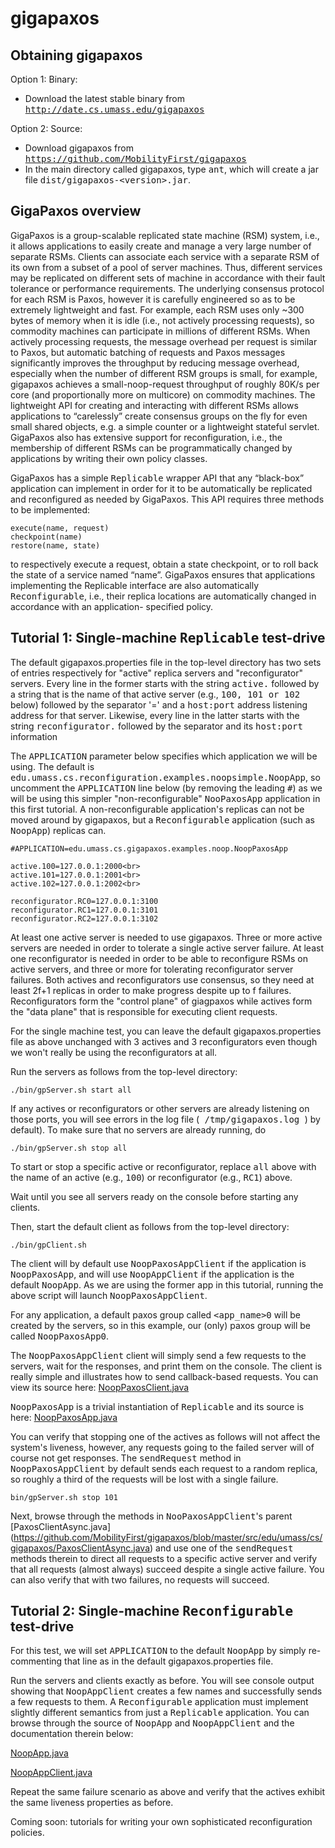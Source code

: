 # gigapaxos

Obtaining gigapaxos
-------------------

Option 1: Binary:
- Download the latest stable binary from <tt>http://date.cs.umass.edu/gigapaxos</tt>

Option 2: Source:
- Download gigapaxos from <tt>https://github.com/MobilityFirst/gigapaxos</tt> 
- In the main directory called gigapaxos, type <tt>ant</tt>, which will create a jar file 
  <tt>dist/gigapaxos-\<version\>.jar</tt>.

GigaPaxos overview 
------------------ 

GigaPaxos is a group-scalable
replicated state machine (RSM) system, i.e., it allows applications to
easily create and manage a very large number of separate RSMs. Clients
can associate each service with a separate RSM of its own from a
subset of a pool of server machines. Thus, different services may be
replicated on different sets of machine in accordance with their fault
tolerance or performance requirements. The underlying consensus
protocol for each RSM is Paxos, however it is carefully engineered so
as to be extremely lightweight and fast. For example, each RSM uses
only ~300 bytes of memory when it is idle (i.e., not actively
processing requests), so commodity machines can participate in
millions of different RSMs. When actively processing requests, the
message overhead per request is similar to Paxos, but automatic
batching of requests and Paxos messages significantly improves the
throughput by reducing message overhead, especially when the number of
different RSM groups is small, for example, gigapaxos achieves a
small-noop-request throughput of roughly 80K/s per core (and
proportionally more on multicore) on commodity machines. The
lightweight API for creating and interacting with  different RSMs
allows applications to “carelessly” create consensus groups on the fly
for even small shared objects, e.g. a simple counter or a lightweight
stateful servlet. GigaPaxos also has extensive support for
reconfiguration, i.e., the membership of different RSMs can be
programmatically changed by applications by writing their own policy
classes.

GigaPaxos has a simple <tt>Replicable</tt> wrapper API that any “black-box” application can implement 
in order for it to be automatically be replicated and reconfigured as needed by GigaPaxos. 
This API requires three methods to be implemented: 

    execute(name, request) 
    checkpoint(name)
    restore(name, state) 

to respectively execute a request, obtain a state checkpoint, or 
to roll back the state of a service named “name”. GigaPaxos ensures that applications 
implementing the Replicable interface are also automatically <tt>Reconfigurable</tt>, 
i.e., their replica locations are automatically changed in accordance with an application-
specified policy.

Tutorial 1: Single-machine <tt>Replicable</tt> test-drive
---------------------------------------------------------

The default gigapaxos.properties file in the top-level directory has two sets of
entries respectively for "active" replica servers and "reconfigurator" servers. 
Every line in the former starts with the string <tt>active.</tt> followed by a string
that is the name of that active server (e.g., <tt>100, 101 or 102</tt> below) followed
by the separator '=' and a <tt>host:port</tt> address listening address for that server.
Likewise, every line in the latter starts with the string <tt>reconfigurator.</tt> 
followed by the separator and its <tt> host:port</tt> information

The <tt>APPLICATION</tt> parameter below specifies which application we will be 
using. The default is <tt>edu.umass.cs.reconfiguration.examples.noopsimple.NoopApp</tt>,
so uncomment the <tt>APPLICATION</tt> line below (by removing the leading <tt>#</tt>) as 
we will be using this simpler "non-reconfigurable" <tt>NooPaxosApp</tt> application in 
this first tutorial. A non-reconfigurable application's replicas can not be moved 
around by gigapaxos, but a <tt>Reconfigurable</tt> application (such as <tt>NoopApp</tt>)
replicas can.

    #APPLICATION=edu.umass.cs.gigapaxos.examples.noop.NoopPaxosApp
    
    active.100=127.0.0.1:2000<br>
    active.101=127.0.0.1:2001<br>
    active.102=127.0.0.1:2002<br>

    reconfigurator.RC0=127.0.0.1:3100
    reconfigurator.RC1=127.0.0.1:3101
    reconfigurator.RC2=127.0.0.1:3102

At least one active server is needed to use gigapaxos. Three or more active 
servers are needed in order to tolerate a single active server failure. 
At least one reconfigurator is needed in order to be able to reconfigure RSMs
on active servers, and three or more for tolerating reconfigurator server
failures. Both actives and reconfigurators use consensus, so they need at 
least 2f+1 replicas in order to make progress despite up to f failures. 
Reconfigurators form the "control plane" of giagpaxos while actives form 
the "data plane" that is responsible for executing client requests.

For the single machine test, you can leave the default gigapaxos.properties
file as above unchanged with 3 actives and 3 reconfigurators even though
we won't really be using the reconfigurators at all. 

Run the servers as follows from the top-level directory:
    
    ./bin/gpServer.sh start all

If any actives or reconfigurators or other servers are already listening
on those ports, you will see errors in the log file (<tt> /tmp/gigapaxos.log
</tt>) by default). To make sure that no servers are already running, do

    ./bin/gpServer.sh stop all

To start or stop a specific active or reconfigurator, replace <tt>all</tt> 
above with the name of an active (e.g., <tt>100</tt>) or reconfigurator 
(e.g., <tt>RC1</tt>) above.

Wait until you see </tt>all servers ready</tt> on the console before 
starting any clients.

Then, start the default client as follows from the top-level directory:

    ./bin/gpClient.sh

The client will by default use <tt>NoopPaxosAppClient</tt> if the application
is <tt>NoopPaxosApp</tt>, and will use <tt>NoopAppClient</tt> if the application is
the default <tt>NoopApp</tt>. As we are using the former app in this tutorial,
running the above script will launch <tt>NoopPaxosAppClient</tt>.

For any application, a default paxos group called <tt>\<app_name\>0</tt> will
be created by the servers, so in this example, our (only) paxos group will
be called <tt>NoopPaxosApp0</tt>. 

The <tt>NoopPaxosAppClient</tt> client will simply send a few requests to the
servers, wait for the responses, and print them on the console. The client
is really simple and illustrates how to send callback-based requests. You
can view its source here: 
[NoopPaxosClient.java](<https://github.com/MobilityFirst/gigapaxos/blob/master/src/edu/umass/cs/gigapaxos/examples/noop/NoopPaxosClient.java>)

<tt>NoopPaxosApp</tt> is a trivial instantiation of <tt>Replicable</tt> 
and its source is here:
[NoopPaxosApp.java](<https://github.com/MobilityFirst/gigapaxos/blob/master/src/edu/umass/cs/gigapaxos/examples/noop/NoopPaxosApp.java>)

You can verify that stopping one of the actives as follows will not affect the 
system's liveness, however, any requests going to the failed server will of 
course not get responses. The <tt>sendRequest</tt> method in 
<tt>NoopPaxosAppClient</tt> by default sends each request to a random replica, 
so roughly a third of the requests will be lost with a single failure. 

    bin/gpServer.sh stop 101

Next, browse through the methods in <tt>NooPaxosAppClient</tt>'s parent 
[PaxosClientAsync.java] (<https://github.com/MobilityFirst/gigapaxos/blob/master/src/edu/umass/cs/gigapaxos/PaxosClientAsync.java>)
and use one of the <tt>sendRequest</tt> methods therein to direct all requests 
to a specific active server and verify that all requests (almost always) succeed 
despite a single active failure. You can also verify that with two failures, no
requests will succeed.

Tutorial 2: Single-machine <tt>Reconfigurable</tt> test-drive
-------------------------------------------------------------

For this test, we will set <tt>APPLICATION</tt> to the default 
<tt>NoopApp</tt> by simply re-commenting that line as in the
default gigapaxos.properties file.

Run the servers and clients exactly as before. You will see console 
output showing that <tt>NoopAppClient</tt> creates a few names and 
successfully sends a few requests to them. A <tt>Reconfigurable</tt>
application must implement slightly different semantics from just a
<tt>Replicable</tt> application. You can browse through 
the source of <tt>NoopApp</tt> and <tt>NoopAppClient</tt> and the 
documentation therein below:

[NoopApp.java](<https://github.com/MobilityFirst/gigapaxos/blob/master/src/edu/umass/cs/reconfiguration/examples/noopsimple/NoopApp.java>)

[NoopAppClient.java](<https://github.com/MobilityFirst/gigapaxos/blob/master/src/edu/umass/cs/reconfiguration/examples/NoopAppClient.java>)

Repeat the same failure scenario as above and verify that the
actives exhibit the same liveness properties as before.

Coming soon: tutorials for writing your own sophisticated reconfiguration policies.
